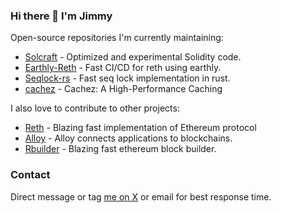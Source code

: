 ### Hi there 👋 I'm Jimmy

Open-source repositories I'm currently maintaining:

- [Solcraft](https://github.com/0xqd/solcraft) - Optimized and experimental Solidity code.
- [Earthly-Reth](https://github.com/0xqd/earthly-reth) - Fast CI/CD for reth using earthly.
- [Seqlock-rs](https://github.com/0xqd/seqlock-rs) - Fast seq lock implementation in rust.
- [cachez](https://github.com/0xqd/cachez) - Cachez: A High-Performance Caching

I also love to contribute to other projects:

- [Reth](https://github.com/paradigmxyz/reth/pulls?q=is%3Apr+author%3A0xqd) - Blazing fast implementation of Ethereum protocol
- [Alloy](https://github.com/alloy-rs/alloy/pulls?q=is%3Apr+author%3A0xqd) - Alloy connects applications to blockchains.
- [Rbuilder](https://github.com/flashbots/rbuilder/pulls?q=is%3Apr+author%3A0xqd) - Blazing fast ethereum block builder.

### Contact

Direct message or tag [me on X](https://x.com/nXqd) or email for best response time.

